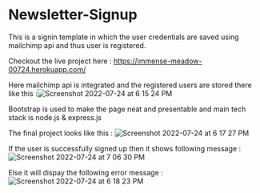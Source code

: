 # Newsletter-Signup
This is a signin template in which the user credentials are saved using mailchimp api and thus user is registered.

Checkout the live project here : https://immense-meadow-00724.herokuapp.com/

Here mailchimp api is integrated and the registered users are stored there like this :![Screenshot 2022-07-24 at 6 15 24 PM](https://user-images.githubusercontent.com/63348665/180647623-30869502-21e9-4d56-84e4-5f72220f79e6.png)

Bootstrap is used to make the page neat and presentable and main tech stack is node.js & express.js

The final project looks like this :
![Screenshot 2022-07-24 at 6 17 27 PM](https://user-images.githubusercontent.com/63348665/180647665-dce9145e-9378-45e3-8ba6-b0314555ec49.png)

If the user is successfully signed up then it shows following message :![Screenshot 2022-07-24 at 7 06 30 PM](https://user-images.githubusercontent.com/63348665/180649555-ed40447c-6d4d-4d0a-a1c5-7effc4e9be5c.png)

Else it will dispay the following error message : ![Screenshot 2022-07-24 at 6 18 23 PM](https://user-images.githubusercontent.com/63348665/180649595-78c0d39a-a59d-4d98-9518-ae61389fcd28.png)

